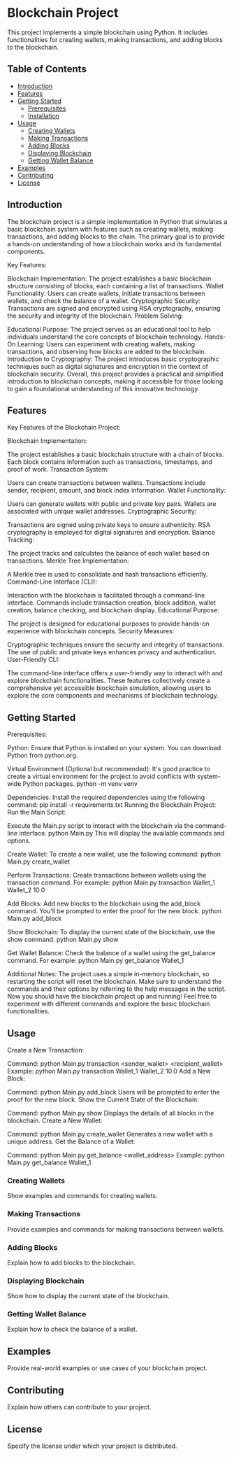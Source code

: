 # Blockchain Project

This project implements a simple blockchain using Python. It includes functionalities for creating wallets, making transactions, and adding blocks to the blockchain.

## Table of Contents
- [Introduction](#introduction)
- [Features](#features)
- [Getting Started](#getting-started)
  - [Prerequisites](#prerequisites)
  - [Installation](#installation)
- [Usage](#usage)
  - [Creating Wallets](#creating-wallets)
  - [Making Transactions](#making-transactions)
  - [Adding Blocks](#adding-blocks)
  - [Displaying Blockchain](#displaying-blockchain)
  - [Getting Wallet Balance](#getting-wallet-balance)
- [Examples](#examples)
- [Contributing](#contributing)
- [License](#license)

## Introduction
The blockchain project is a simple implementation in Python that simulates a basic blockchain system with features such as creating wallets, making transactions, and adding blocks to the chain. The primary goal is to provide a hands-on understanding of how a blockchain works and its fundamental components.

Key Features:

Blockchain Implementation: The project establishes a basic blockchain structure consisting of blocks, each containing a list of transactions.
Wallet Functionality: Users can create wallets, initiate transactions between wallets, and check the balance of a wallet.
Cryptographic Security: Transactions are signed and encrypted using RSA cryptography, ensuring the security and integrity of the blockchain.
Problem Solving:

Educational Purpose: The project serves as an educational tool to help individuals understand the core concepts of blockchain technology.
Hands-On Learning: Users can experiment with creating wallets, making transactions, and observing how blocks are added to the blockchain.
Introduction to Cryptography: The project introduces basic cryptographic techniques such as digital signatures and encryption in the context of blockchain security.
Overall, this project provides a practical and simplified introduction to blockchain concepts, making it accessible for those looking to gain a foundational understanding of this innovative technology.

## Features

Key Features of the Blockchain Project:

Blockchain Implementation:

The project establishes a basic blockchain structure with a chain of blocks.
Each block contains information such as transactions, timestamps, and proof of work.
Transaction System:

Users can create transactions between wallets.
Transactions include sender, recipient, amount, and block index information.
Wallet Functionality:

Users can generate wallets with public and private key pairs.
Wallets are associated with unique wallet addresses.
Cryptographic Security:

Transactions are signed using private keys to ensure authenticity.
RSA cryptography is employed for digital signatures and encryption.
Balance Tracking:

The project tracks and calculates the balance of each wallet based on transactions.
Merkle Tree Implementation:

A Merkle tree is used to consolidate and hash transactions efficiently.
Command-Line Interface (CLI):

Interaction with the blockchain is facilitated through a command-line interface.
Commands include transaction creation, block addition, wallet creation, balance checking, and blockchain display.
Educational Purpose:

The project is designed for educational purposes to provide hands-on experience with blockchain concepts.
Security Measures:

Cryptographic techniques ensure the security and integrity of transactions.
The use of public and private keys enhances privacy and authentication.
User-Friendly CLI:

The command-line interface offers a user-friendly way to interact with and explore blockchain functionalities.
These features collectively create a comprehensive yet accessible blockchain simulation, allowing users to explore the core components and mechanisms of blockchain technology.


## Getting Started

Prerequisites:

Python:
Ensure that Python is installed on your system. You can download Python from python.org.

Virtual Environment (Optional but recommended):
It's good practice to create a virtual environment for the project to avoid conflicts with system-wide Python packages.
python -m venv venv

Dependencies:
Install the required dependencies using the following command:
pip install -r requirements.txt
Running the Blockchain Project:
Run the Main Script:

Execute the Main.py script to interact with the blockchain via the command-line interface.
python Main.py
This will display the available commands and options.

Create Wallet:
To create a new wallet, use the following command: 
python Main.py create_wallet


Perform Transactions:
Create transactions between wallets using the transaction command. For example: 
python Main.py transaction Wallet_1 Wallet_2 10.0

Add Blocks:
Add new blocks to the blockchain using the add_block command. You'll be prompted to enter the proof for the new block.
python Main.py add_block

Show Blockchain:
To display the current state of the blockchain, use the show command.
python Main.py show

Get Wallet Balance:
Check the balance of a wallet using the get_balance command. 
For example: 
python Main.py get_balance Wallet_1


Additional Notes:
The project uses a simple in-memory blockchain, so restarting the script will reset the blockchain.
Make sure to understand the commands and their options by referring to the help messages in the script.
Now you should have the blockchain project up and running! Feel free to experiment with different commands and explore the basic blockchain functionalities.

## Usage

Create a New Transaction:

Command: python Main.py transaction <sender_wallet> <recipient_wallet> <amount>
Example: python Main.py transaction Wallet_1 Wallet_2 10.0
Add a New Block:

Command: python Main.py add_block
Users will be prompted to enter the proof for the new block.
Show the Current State of the Blockchain:

Command: python Main.py show
Displays the details of all blocks in the blockchain.
Create a New Wallet:

Command: python Main.py create_wallet
Generates a new wallet with a unique address.
Get the Balance of a Wallet:

Command: python Main.py get_balance <wallet_address>
Example: python Main.py get_balance Wallet_1

### Creating Wallets

Show examples and commands for creating wallets.

### Making Transactions

Provide examples and commands for making transactions between wallets.

### Adding Blocks

Explain how to add blocks to the blockchain.

### Displaying Blockchain

Show how to display the current state of the blockchain.

### Getting Wallet Balance

Explain how to check the balance of a wallet.

## Examples

Provide real-world examples or use cases of your blockchain project.

## Contributing

Explain how others can contribute to your project.

## License

Specify the license under which your project is distributed.

